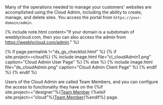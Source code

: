 <!--Cloud Admin-->

Many of the operations needed to manage your customers' websites are accomplished using the <a data-container="body" data-toggle="popover" data-content="{{site.data.glossary.Cloud_Admin}}">Cloud Admin</a>, including the ability to create, manage, and delete sites. You access the portal from `https://your-domain/admin`.
<!--todo: find out why notes aren't displaying properly-->
{% include note.html content="If your domain is a subdomain of weeblycloud.com, then you can also access the admin from https://weeblycloud.com/admin." %}

{% if page.permalink !="ds_gs_checklist.html" %}
{% if site.project==cloud%}
{% include image.html file="cl_cloudAdmin1.png" caption="Cloud Admin User Page" %}
{% else %}
{% include image.html file="ds_cloudAdmin.png" caption="Cloud Admin Client Page" %}
{% endif %}
{% endif %}

Users of the Cloud Admin are called Team Members, and you can configure the access to functionality they have on the {%if site.project=="designer"%}[Team Member](ds_gs_team_members.html) {%elsif site.project=="cloud"%}[Team Member](cl_gs_team_members.html){%endif%} page.

